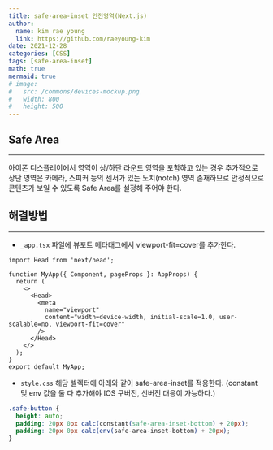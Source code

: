 ```yaml
---
title: safe-area-inset 안전영역(Next.js)
author:
  name: kim rae young
  link: https://github.com/raeyoung-kim
date: 2021-12-28
categories: [CSS]
tags: [safe-area-inset]
math: true
mermaid: true
# image:
#   src: /commons/devices-mockup.png
#   width: 800
#   height: 500
---
```


## Safe Area
---
아이폰 디스플레이에서 영역이 상/하단 라운드 영역을 포함하고 있는 경우 추가적으로 상단 영역은 카메라, 스피커 등의 센서가 있는 노치(notch) 영역 존재하므로 안정적으로 콘텐츠가 보일 수 있도록 Safe Area를 설정해 주어야 한다.


## 해결방법
---
- `_app.tsx` 파일에 뷰포트 메타태그에서 viewport-fit=cover를 추가한다.

```tsx
import Head from 'next/head';

function MyApp({ Component, pageProps }: AppProps) {
  return (
    <>
      <Head>
        <meta
          name="viewport"
          content="width=device-width, initial-scale=1.0, user-scalable=no, viewport-fit=cover"
        />
      </Head>
    </>
  );
}
export default MyApp;
```

- `style.css` 해당 셀렉터에 아래와 같이 safe-area-inset를 적용한다. (constant 및 env 값을 둘 다 추가해야 IOS 구버전, 신버전 대응이 가능하다.)

```css
.safe-button {
  height: auto;
  padding: 20px 0px calc(constant(safe-area-inset-bottom) + 20px);
  padding: 20px 0px calc(env(safe-area-inset-bottom) + 20px);
}
```
